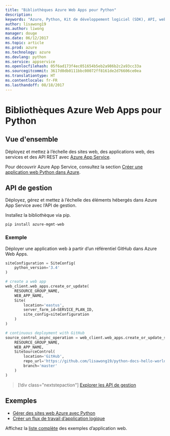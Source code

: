 ```yaml
---
title: "Bibliothèques Azure Web Apps pour Python"
description: 
keywords: "Azure, Python, Kit de développement logiciel (SDK), API, web apps, App Service"
author: lisawong19
ms.author: liwong
manager: douge
ms.date: 06/12/2017
ms.topic: article
ms.prod: azure
ms.technology: azure
ms.devlang: python
ms.service: appservice
ms.openlocfilehash: 05f6ad173f4ec051654b5eb2a986b2c2a93cc33a
ms.sourcegitcommit: 3617d0db0111bbc00072ff8161de2d76606ce0ea
ms.translationtype: HT
ms.contentlocale: fr-FR
ms.lasthandoff: 08/18/2017
---
```

# <a name="azure-web-apps-libraries-for-python"></a>Bibliothèques Azure Web Apps pour Python

## <a name="overview"></a>Vue d'ensemble

Déployez et mettez à l’échelle des sites web, des applications web, des services et des API REST avec [Azure App Service](/azure/app-service).

Pour découvrir Azure App Service, consultez la section [Créer une application web Python dans Azure](/azure/app-service-web/app-service-web-get-started-python).

## <a name="management-api"></a>API de gestion

Déployez, gérez et mettez à l’échelle des éléments hébergés dans Azure App Service avec l’API de gestion.

Installez la bibliothèque via pip.

```bash
pip install azure-mgmt-web
```

### <a name="example"></a>Exemple

Déployer une application web à partir d’un référentiel GitHub dans Azure Web Apps.

```python
siteConfiguration = SiteConfig(
    python_version='3.4'
)

# create a web app
web_client.web_apps.create_or_update(
    RESOURCE_GROUP_NAME,
    WEB_APP_NAME,
    Site(
        location='eastus',
        server_farm_id=SERVICE_PLAN_ID,
        site_config=siteConfiguration
    )
)

# continuous deployment with GitHub
source_control_async_operation = web_client.web_apps.create_or_update_source_control(
    RESOURCE_GROUP_NAME,
    WEB_APP_NAME,
    SiteSourceControl(
        location='GitHub',
        repo_url='https://github.com/lisawong19/python-docs-hello-world',
        branch='master'
    )
)
```
> [!div class="nextstepaction"]
> [Explorer les API de gestion](/python/api/overview/azure/webapps/managementlibrary)

## <a name="samples"></a>Exemples 

* [Gérer des sites web Azure avec Python][1]
* [Créer un flux de travail d’application logique][2]
 
Affichez la [liste complète](https://azure.microsoft.com/en-us/resources/samples/?platform=python&term=web-app) des exemples d’application web.

[1]: https://azure.microsoft.com/resources/samples/app-service-web-python-manage
[2]: ../docs-ref-conceptual/python-sdk-azure-samples-logic-app-workflow.md
